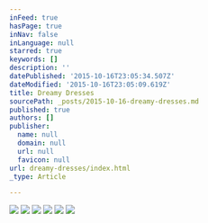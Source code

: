 ```yaml
---
inFeed: true
hasPage: true
inNav: false
inLanguage: null
starred: true
keywords: []
description: ''
datePublished: '2015-10-16T23:05:34.507Z'
dateModified: '2015-10-16T23:05:09.619Z'
title: Dreamy Dresses
sourcePath: _posts/2015-10-16-dreamy-dresses.md
published: true
authors: []
publisher:
  name: null
  domain: null
  url: null
  favicon: null
url: dreamy-dresses/index.html
_type: Article

---
```

![](https://the-grid-user-content.s3-us-west-2.amazonaws.com/9af70e94-e455-4aef-8eec-c04abf82a20d.JPG)
![](https://the-grid-user-content.s3-us-west-2.amazonaws.com/b7879d53-550c-4069-9b4f-b8c2fcff824a.jpg)
![](https://the-grid-user-content.s3-us-west-2.amazonaws.com/dc28a1f3-0816-40b2-85d6-619dcc9c1c4c.jpg)
![](https://the-grid-user-content.s3-us-west-2.amazonaws.com/5ec819ee-eb3d-40b2-a9bd-ea80f8d106ee.jpg)
![](https://the-grid-user-content.s3-us-west-2.amazonaws.com/3a6d657d-17ef-40f7-83f4-7293585cfbf7.jpg)
![](https://the-grid-user-content.s3-us-west-2.amazonaws.com/eb0e0be3-99a1-405a-877e-e9cb5936e23f.jpg)